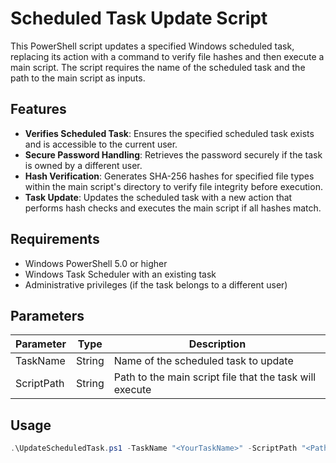 # Scheduled Task Update Script

This PowerShell script updates a specified Windows scheduled task, replacing its action with a command to verify file hashes and then execute a main script. The script requires the name of the scheduled task and the path to the main script as inputs.

## Features

- **Verifies Scheduled Task**: Ensures the specified scheduled task exists and is accessible to the current user.
- **Secure Password Handling**: Retrieves the password securely if the task is owned by a different user.
- **Hash Verification**: Generates SHA-256 hashes for specified file types within the main script's directory to verify file integrity before execution.
- **Task Update**: Updates the scheduled task with a new action that performs hash checks and executes the main script if all hashes match.

## Requirements

- Windows PowerShell 5.0 or higher
- Windows Task Scheduler with an existing task
- Administrative privileges (if the task belongs to a different user)

## Parameters

| Parameter  | Type   | Description                                                |
|------------|--------|------------------------------------------------------------|
| TaskName   | String | Name of the scheduled task to update                       |
| ScriptPath | String | Path to the main script file that the task will execute    |

## Usage

```powershell
.\UpdateScheduledTask.ps1 -TaskName "<YourTaskName>" -ScriptPath "<PathToMainScript.ps1>"
